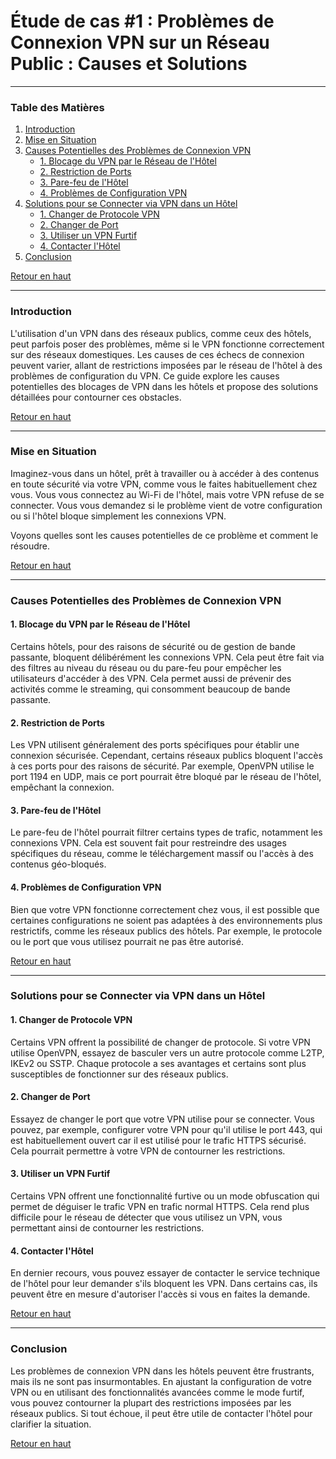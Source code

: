 # Étude de cas #1 : **Problèmes de Connexion VPN sur un Réseau Public : Causes et Solutions**

---

### Table des Matières
1. [Introduction](#introduction)
2. [Mise en Situation](#mise-en-situation)
3. [Causes Potentielles des Problèmes de Connexion VPN](#causes-potentielles-des-problèmes-de-connexion-vpn)
   - [1. Blocage du VPN par le Réseau de l'Hôtel](#blocage-du-vpn-par-le-réseau-de-lhôtel)
   - [2. Restriction de Ports](#restriction-de-ports)
   - [3. Pare-feu de l'Hôtel](#pare-feu-de-lhôtel)
   - [4. Problèmes de Configuration VPN](#problèmes-de-configuration-vpn)
4. [Solutions pour se Connecter via VPN dans un Hôtel](#solutions-pour-se-connecter-via-vpn-dans-un-hôtel)
   - [1. Changer de Protocole VPN](#changer-de-protocole-vpn)
   - [2. Changer de Port](#changer-de-port)
   - [3. Utiliser un VPN Furtif](#utiliser-un-vpn-furtif)
   - [4. Contacter l'Hôtel](#contacter-lhôtel)
5. [Conclusion](#conclusion)

[Retour en haut](#)

---

### Introduction

L'utilisation d'un VPN dans des réseaux publics, comme ceux des hôtels, peut parfois poser des problèmes, même si le VPN fonctionne correctement sur des réseaux domestiques. Les causes de ces échecs de connexion peuvent varier, allant de restrictions imposées par le réseau de l'hôtel à des problèmes de configuration du VPN. Ce guide explore les causes potentielles des blocages de VPN dans les hôtels et propose des solutions détaillées pour contourner ces obstacles.

[Retour en haut](#)

---

### Mise en Situation

Imaginez-vous dans un hôtel, prêt à travailler ou à accéder à des contenus en toute sécurité via votre VPN, comme vous le faites habituellement chez vous. Vous vous connectez au Wi-Fi de l'hôtel, mais votre VPN refuse de se connecter. Vous vous demandez si le problème vient de votre configuration ou si l'hôtel bloque simplement les connexions VPN.

Voyons quelles sont les causes potentielles de ce problème et comment le résoudre.

[Retour en haut](#)

---

### Causes Potentielles des Problèmes de Connexion VPN

#### 1. Blocage du VPN par le Réseau de l'Hôtel

Certains hôtels, pour des raisons de sécurité ou de gestion de bande passante, bloquent délibérément les connexions VPN. Cela peut être fait via des filtres au niveau du réseau ou du pare-feu pour empêcher les utilisateurs d'accéder à des VPN. Cela permet aussi de prévenir des activités comme le streaming, qui consomment beaucoup de bande passante.

#### 2. Restriction de Ports

Les VPN utilisent généralement des ports spécifiques pour établir une connexion sécurisée. Cependant, certains réseaux publics bloquent l'accès à ces ports pour des raisons de sécurité. Par exemple, OpenVPN utilise le port 1194 en UDP, mais ce port pourrait être bloqué par le réseau de l'hôtel, empêchant la connexion.

#### 3. Pare-feu de l'Hôtel

Le pare-feu de l'hôtel pourrait filtrer certains types de trafic, notamment les connexions VPN. Cela est souvent fait pour restreindre des usages spécifiques du réseau, comme le téléchargement massif ou l'accès à des contenus géo-bloqués.

#### 4. Problèmes de Configuration VPN

Bien que votre VPN fonctionne correctement chez vous, il est possible que certaines configurations ne soient pas adaptées à des environnements plus restrictifs, comme les réseaux publics des hôtels. Par exemple, le protocole ou le port que vous utilisez pourrait ne pas être autorisé.

[Retour en haut](#)

---

### Solutions pour se Connecter via VPN dans un Hôtel

#### 1. Changer de Protocole VPN

Certains VPN offrent la possibilité de changer de protocole. Si votre VPN utilise OpenVPN, essayez de basculer vers un autre protocole comme L2TP, IKEv2 ou SSTP. Chaque protocole a ses avantages et certains sont plus susceptibles de fonctionner sur des réseaux publics.

#### 2. Changer de Port

Essayez de changer le port que votre VPN utilise pour se connecter. Vous pouvez, par exemple, configurer votre VPN pour qu'il utilise le port 443, qui est habituellement ouvert car il est utilisé pour le trafic HTTPS sécurisé. Cela pourrait permettre à votre VPN de contourner les restrictions.

#### 3. Utiliser un VPN Furtif

Certains VPN offrent une fonctionnalité furtive ou un mode obfuscation qui permet de déguiser le trafic VPN en trafic normal HTTPS. Cela rend plus difficile pour le réseau de détecter que vous utilisez un VPN, vous permettant ainsi de contourner les restrictions.

#### 4. Contacter l'Hôtel

En dernier recours, vous pouvez essayer de contacter le service technique de l'hôtel pour leur demander s'ils bloquent les VPN. Dans certains cas, ils peuvent être en mesure d'autoriser l'accès si vous en faites la demande.

[Retour en haut](#)

---

### Conclusion

Les problèmes de connexion VPN dans les hôtels peuvent être frustrants, mais ils ne sont pas insurmontables. En ajustant la configuration de votre VPN ou en utilisant des fonctionnalités avancées comme le mode furtif, vous pouvez contourner la plupart des restrictions imposées par les réseaux publics. Si tout échoue, il peut être utile de contacter l'hôtel pour clarifier la situation.

[Retour en haut](#)
